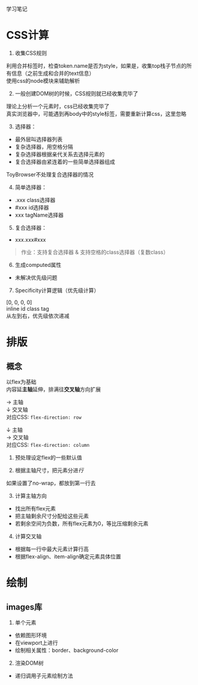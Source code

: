 学习笔记

# CSS计算
1. 收集CSS规则  
  
  利用合并标签时，检查token.name是否为style，如果是，收集top栈子节点的所有信息（之前生成和合并的text信息）  
  使用css的node模块来辅助解析  

2. 一般创建DOM树的时候，CSS规则就已经收集完毕了  
  
  理论上分析一个元素时，css已经收集完毕了  
  真实浏览器中，可能遇到再body中的style标签，需要重新计算css，这里忽略  

3. 选择器：
  - 最外层叫选择器列表
  - 复杂选择器，用空格分隔
  - 复杂选择器根据亲代关系去选择元素的
  - 复合选择器由紧连着的一些简单选择器组成  

  ToyBrowser不处理复合选择器的情况

4. 简单选择器：
  - .xxx class选择器
  - #xxx id选择器
  - xxx  tagName选择器

5. 复合选择器：
  - xxx.xxx#xxx

> 作业：支持复合选择器 & 支持空格的class选择器（复数class）

6. 生成computed属性  
  - 未解决优先级问题  

7. Specificity计算逻辑（优先级计算）

  [0,     0,  0,    0]  
  inline  id  class tag  
  从左到右，优先级依次递减  

# 排版

## 概念
以flex为基础  
内容延**主轴**延伸，排满往**交叉轴**方向扩展  

→ 主轴  
↓ 交叉轴  
对应CSS: `flex-direction: row`  

↓ 主轴  
→ 交叉轴  
对应CSS: `flex-direction: column`


1. 预处理设定flex的一些默认值

2. 根据主轴尺寸，把元素分进*行*  
  
  如果设置了no-wrap，都放到第一行去

3. 计算主轴方向  
  - 找出所有flex元素  
  - 把主轴剩余尺寸分配给这些元素  
  - 若剩余空间为负数，所有flex元素为0，等比压缩剩余元素  

4. 计算交叉轴  
  - 根据每一行中最大元素计算行高  
  - 根据flex-align、item-align确定元素具体位置  


# 绘制
## images库
1. 单个元素  
  - 依赖图形环境  
  - 在viewport上进行  
  - 绘制相关属性：border、background-color  
  
2. 渲染DOM树
  - 递归调用子元素绘制方法
